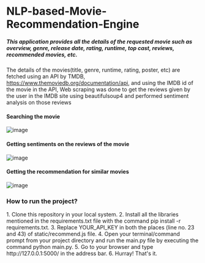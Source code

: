 # NLP-based-Movie-Recommendation-Engine

<h5>This application provides all the details of the requested movie such as overview, genre, release date, rating, runtime, top cast, reviews, recommended movies, etc.</h5>

The details of the movies(title, genre, runtime, rating, poster, etc) are fetched using an API by TMDB, https://www.themoviedb.org/documentation/api, and using the 
IMDB id of the movie in the API, Web scraping was done to get the reviews given by the user in the IMDB site using beautifulsoup4 and performed sentiment analysis on those reviews

<h4> Searching the movie </h4>

![image](https://user-images.githubusercontent.com/87670223/164998500-00202d25-122f-421e-a917-934ba88a7ca5.png)


<h4> Getting sentiments on the reviews of the movie </h4>

![image](https://user-images.githubusercontent.com/87670223/164998539-8d6a7007-5700-4527-83f5-35d777c965f4.png)


<h4> Getting the recommendation for similar movies </h4>

![image](https://user-images.githubusercontent.com/87670223/164998567-b1e8088c-91b3-4946-bf9d-ce5253d07e12.png)

<h3>How to run the project?</h3>
1. Clone this repository in your local system.
2. Install all the libraries mentioned in the requirements.txt file with the command pip install -r requirements.txt.
3. Replace YOUR_API_KEY in both the places (line no. 23 and 43) of static/recommend.js file.
4. Open your terminal/command prompt from your project directory and run the main.py file by executing the command python main.py.
5. Go to your browser and type http://127.0.0.1:5000/ in the address bar.
6. Hurray! That's it.
